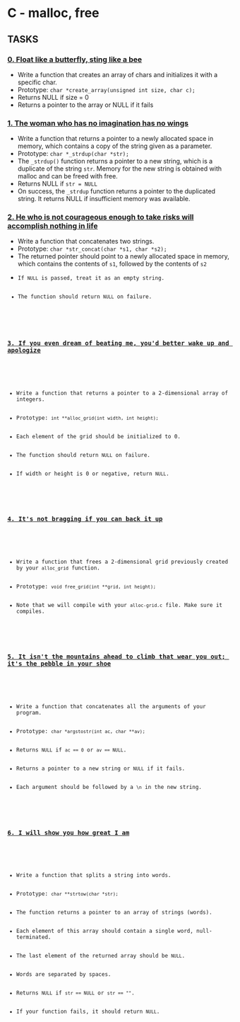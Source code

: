  <h1>C - malloc, free</h1>
        <h2>TASKS</h2>
        <h3><a href="0-create_array.c">0. Float like a butterfly, sting like a bee</a></h3>
        <ul>
            <li>Write a function that creates an array of chars and initializes it with a specific char.</li>
            <li>Prototype: <code>char *create_array(unsigned int size, char c);</code></li>
            <li>Returns NULL if size = 0</li>
            <li>Returns a pointer to the array or NULL if it fails</li>
        </ul>
        <h3><a href="1-strdup.c">1. The woman who has no imagination has no wings</a></h3>
        <ul>
            <li>Write a function that returns a pointer to a newly allocated space in memory, which contains a copy of the string given as a parameter.</li>
            <li>Prototype: <code>char *_strdup(char *str);</code></li>
            <li>The <code>_strdup()</code> function returns a pointer to a new string, which is a duplicate of the string <code>str</code>. Memory for the new string is obtained with malloc and can be freed with free.</li>
            <li>Returns NULL if <code>str = NULL</code></li>
            <li>On success, the <code>_strdup</code> function returns a pointer to the duplicated string. It returns NULL if insufficient memory was available.</li>
        </ul>
        <h3><a href="2-str_concat.c">2. He who is not courageous enough to take risks will accomplish nothing in life</a></h3>
        <ul>
            <li>Write a function that concatenates two strings.</li>
            <li>Prototype: <code>char *str_concat(char *s1, char *s2);</code></li>
            <li>The returned pointer should point to a newly allocated space in memory, which contains the contents of <code>s1</code>, followed by the contents of <code>s2</code, and null-terminated.</li>
            <li>If <code>NULL</code> is passed, treat it as an empty string.</li>
            <li>The function should return <code>NULL</code> on failure.</li>
        </ul>
        <h3><a href="3-alloc_grid.c">3. If you even dream of beating me, you'd better wake up and apologize</a></h3>
        <ul>
            <li>Write a function that returns a pointer to a 2-dimensional array of integers.</li>
            <li>Prototype: <code>int **alloc_grid(int width, int height);</code></li>
            <li>Each element of the grid should be initialized to 0.</li>
            <li>The function should return <code>NULL</code> on failure.</li>
            <li>If width or height is 0 or negative, return <code>NULL</code>.</li>
        </ul>
        <h3><a href="4-free_grid.c">4. It's not bragging if you can back it up</a></h3>
        <ul>
            <li>Write a function that frees a 2-dimensional grid previously created by your <code>alloc_grid</code> function.</li>
            <li>Prototype: <code>void free_grid(int **grid, int height);</code></li>
            <li>Note that we will compile with your <code>alloc-grid.c</code> file. Make sure it compiles.</li>
        </ul>
        <h3><a href="100-argstostr.c">5. It isn't the mountains ahead to climb that wear you out; it's the pebble in your shoe</a></h3>
        <ul>
            <li>Write a function that concatenates all the arguments of your program.</li>
            <li>Prototype: <code>char *argstostr(int ac, char **av);</code></li>
            <li>Returns <code>NULL</code> if <code>ac == 0</code> or <code>av == NULL</code>.</li>
            <li>Returns a pointer to a new string or <code>NULL</code> if it fails.</li>
            <li>Each argument should be followed by a <code>\n</code> in the new string.</li>
        </ul>
        <h3><a href="101-strtow.c">6. I will show you how great I am</a></h3>
        <ul>
            <li>Write a function that splits a string into words.</li>
            <li>Prototype: <code>char **strtow(char *str);</code></li>
            <li>The function returns a pointer to an array of strings (words).</li>
            <li>Each element of this array should contain a single word, null-terminated.</li>
            <li>The last element of the returned array should be <code>NULL</code>.</li>
            <li>Words are separated by spaces.</li>
            <li>Returns <code>NULL</code> if <code>str == NULL</code> or <code>str == ""</code>.</li>
            <li>If your function fails, it should return <code>NULL</code>.</li>
        </ul>
